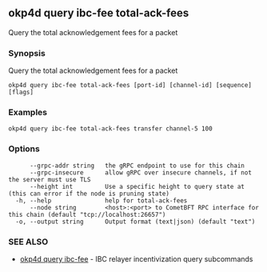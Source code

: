 ## okp4d query ibc-fee total-ack-fees

Query the total acknowledgement fees for a packet

### Synopsis

Query the total acknowledgement fees for a packet

```
okp4d query ibc-fee total-ack-fees [port-id] [channel-id] [sequence] [flags]
```

### Examples

```
okp4d query ibc-fee total-ack-fees transfer channel-5 100
```

### Options

```
      --grpc-addr string   the gRPC endpoint to use for this chain
      --grpc-insecure      allow gRPC over insecure channels, if not the server must use TLS
      --height int         Use a specific height to query state at (this can error if the node is pruning state)
  -h, --help               help for total-ack-fees
      --node string        <host>:<port> to CometBFT RPC interface for this chain (default "tcp://localhost:26657")
  -o, --output string      Output format (text|json) (default "text")
```

### SEE ALSO

* [okp4d query ibc-fee](okp4d_query_ibc-fee.md)	 - IBC relayer incentivization query subcommands
